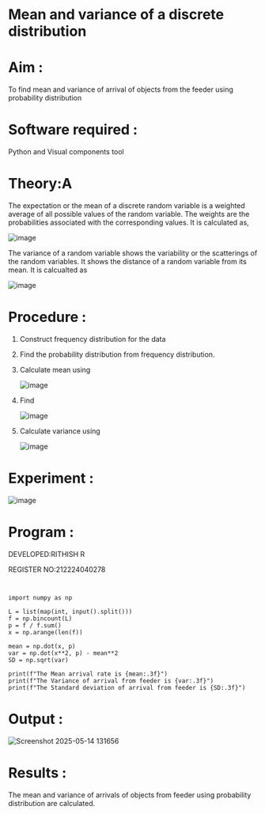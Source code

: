 #  Mean and variance of a discrete  distribution


# Aim : 

To find mean and variance of arrival of objects from the feeder using probability distribution


# Software required :  

Python and Visual components tool

# Theory:A

The expectation or the mean of a discrete random variable is a weighted average of all possible
values of the random variable. The weights are the probabilities associated with the corresponding values. 
It is calculated as,

![image](https://user-images.githubusercontent.com/103921593/192938463-e34177f4-f188-48a0-bda2-8f6d1d660ed2.png)

The variance of a random variable shows the variability or the scatterings of the random variables.
It shows the distance of a random variable from its mean. It is calcualted as

![image](https://user-images.githubusercontent.com/103921593/192938695-99fedc01-34d5-4d36-84df-5880e766ed0c.png)


# Procedure :

1. Construct frequency distribution for the data

2. Find the  probability distribution from frequency distribution.

3. Calculate mean using 
   
   ![image](https://user-images.githubusercontent.com/103921593/192940431-03b81777-c54d-4286-b4f4-82dfe7666b4c.png)

4. Find  
   
      ![image](https://user-images.githubusercontent.com/103921593/192940255-2d9dd746-6875-4a6d-877b-6da6cdb96ab1.png)

5.  Calculate variance using 
  
      ![image](https://user-images.githubusercontent.com/103921593/192942852-913550a9-fabe-4a55-b956-0487b18bbd97.png)


# Experiment :

![image](https://user-images.githubusercontent.com/103921593/229993174-5b67e57e-3e01-4ac4-9f83-410a932b22bf.png)

# Program :

DEVELOPED:RITHISH R


REGISTER NO:212224040278
```


import numpy as np

L = list(map(int, input().split()))
f = np.bincount(L)
p = f / f.sum()
x = np.arange(len(f))

mean = np.dot(x, p)
var = np.dot(x**2, p) - mean**2
SD = np.sqrt(var)

print(f"The Mean arrival rate is {mean:.3f}")
print(f"The Variance of arrival from feeder is {var:.3f}")
print(f"The Standard deviation of arrival from feeder is {SD:.3f}")

```


# Output : 
![Screenshot 2025-05-14 131656](https://github.com/user-attachments/assets/269ee2a7-5d8b-4a8e-9230-788ba8285c4a)

# Results :
The mean and variance of arrivals of objects from feeder using probability distribution are calculated.

